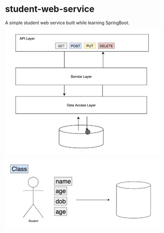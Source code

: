 # student-web-service

A simple student web service built while learning SpringBoot.

![Backend Architecture](https://github.com/rvarun11/student-web-service/blob/master/img/backend-design.png)

![DB](https://github.com/rvarun11/student-web-service/blob/master/img/db.png)

